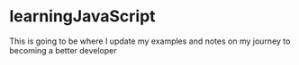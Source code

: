 # learningJavaScript
This is going to be where I update my examples and notes on my journey to becoming a better developer
